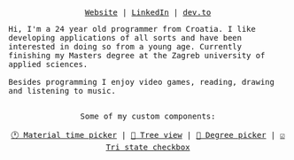 <p align="center">
  <samp>
    <a href="https://matijanovosel.com">Website</a> |
    <a href="https://www.linkedin.com/in/matijanovosel">LinkedIn</a> |
    <a href="https://dev.to/matijanovosel">dev.to</a>
  </samp>
</p>
<samp>
  Hi, I'm a 24 year old programmer from Croatia. I like developing applications of all sorts and have been interested in doing so from a young age. Currently finishing my Masters degree at the Zagreb university of applied sciences.<br/><br />
  Besides programming I enjoy video games, reading, drawing and listening to music. <br /> <br />
</samp>
<p align="center">
  <samp>
    Some of my custom components: <br /> <br />
  </samp>
  <samp>
    <a href="https://github.com/MatijaNovosel/vue-material-time-picker">🕐 Material time picker</a> |
    <a href="https://github.com/MatijaNovosel/vue-tree-view">🌳 Tree view</a> |
    <a href="https://github.com/MatijaNovosel/vue-degree-picker">📐 Degree picker</a> |
    <a href="https://github.com/MatijaNovosel/tri-state-checkbox">☑️ Tri state checkbox</a>
  </samp>
</div>
